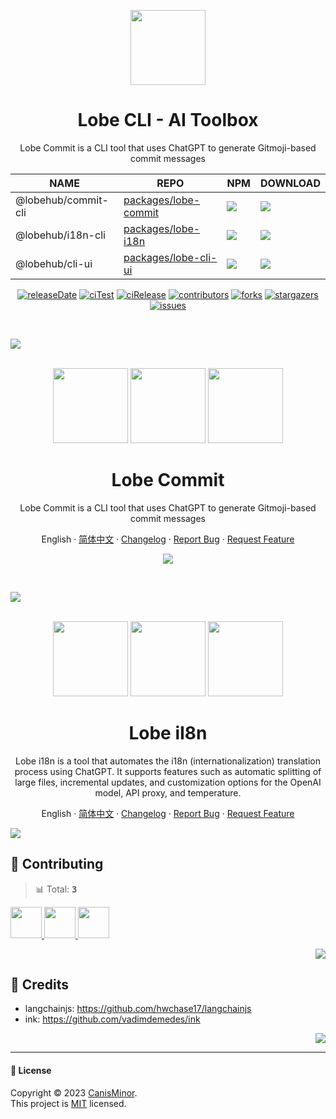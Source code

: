 <a name="readme-top"></a>

<div align="center">

<img height="120" src="https://gw.alipayobjects.com/zos/kitchen/XxZaC9n93E/logo.webp">

<h1 align="center">Lobe CLI - AI Toolbox</h1>

Lobe Commit is a CLI tool that uses ChatGPT to generate Gitmoji-based commit messages

| NAME                | REPO                                  | NPM                              | DOWNLOAD             |
| ------------------- | ------------------------------------- | -------------------------------- | -------------------- |
| @lobehub/commit-cli | [packages/lobe-commit][commit-github] | [![][commit-shield]][commit-url] | ![][commit-download] |
| @lobehub/i18n-cli   | [packages/lobe-i18n][i18n-github]     | [![][i18n-shield]][i18n-url]     | ![][i18n-download]   |
| @lobehub/cli-ui     | [packages/lobe-cli-ui][ui-github]     | [![][ui-shield]][ui-url]         | ![][ui-download]     |

<!-- SHIELD GROUP -->

[![releaseDate][release-date-shield]][release-date-url]
[![ciTest][ci-test-shield]][ci-test-url]
[![ciRelease][ci-release-shield]][ci-release-url]
[![contributors][contributors-shield]][contributors-url]
[![forks][forks-shield]][forks-url]
[![stargazers][stargazers-shield]][stargazers-url]
[![issues][issues-shield]][issues-url]

</div>

<br/>

![](https://raw.githubusercontent.com/andreasbm/readme/master/assets/lines/rainbow.png)

<br/>

<div align="center">

<img height="120" src="https://npm.elemecdn.com/@lobehub/assets-logo@1.0.0/assets/logo-3d.webp">
<img height="120" src="https://gw.alipayobjects.com/zos/kitchen/qJ3l3EPsdW/split.svg">
<img height="120" src="https://npm.elemecdn.com/fluentui-emoji/icons/modern/love-letter.svg">

<h1 align="center">Lobe Commit</h1>

Lobe Commit is a CLI tool that uses ChatGPT to generate Gitmoji-based commit messages

English · [简体中文](./packages/lobe-commit/README-zh_CN.md) · [Changelog](./packages/lobe-commit/CHANGELOG.md) · [Report Bug][issues-url] · [Request Feature][issues-url]

![](https://gw.alipayobjects.com/zos/kitchen/3%26ByxtP39X/preview.webp)

</div>

<br/>

![](https://raw.githubusercontent.com/andreasbm/readme/master/assets/lines/rainbow.png)

<br/>

<div align="center">

<img height="120" src="https://npm.elemecdn.com/@lobehub/assets-logo@1.0.0/assets/logo-3d.webp">
<img height="120" src="https://gw.alipayobjects.com/zos/kitchen/qJ3l3EPsdW/split.svg">
<img height="120" src="https://npm.elemecdn.com/fluentui-emoji/icons/modern/globe-showing-asia-australia.svg">

<h1 align="center">Lobe iI8n</h1>

Lobe i18n is a tool that automates the i18n (internationalization) translation process using ChatGPT. It supports features such as automatic splitting of large files, incremental updates, and customization options for the OpenAI model, API proxy, and temperature.

English · [简体中文](./README-zh_CN.md) · [Changelog](./CHANGELOG.md) · [Report Bug][issues-url] · [Request Feature][issues-url]

</div>

![](https://gw.alipayobjects.com/zos/kitchen/AH7rvv06qn/preview-i18n.webp)

## 🤝 Contributing

<!-- CONTRIBUTION GROUP -->

> 📊 Total: <kbd>**3**</kbd>

<a href="https://github.com/canisminor1990" title="canisminor1990">
  <img src="https://avatars.githubusercontent.com/u/17870709?v=4" width="50" />
</a>
<a href="https://github.com/apps/dependabot" title="dependabot[bot]">
  <img src="https://avatars.githubusercontent.com/in/29110?v=4" width="50" />
</a>
<a href="https://github.com/actions-user" title="actions-user">
  <img src="https://avatars.githubusercontent.com/u/65916846?v=4" width="50" />
</a>

<!-- CONTRIBUTION END -->

<div align="right">

[![][back-to-top]](#readme-top)

</div>

## 🔗 Credits

- langchainjs: <https://github.com/hwchase17/langchainjs>
- ink: <https://github.com/vadimdemedes/ink>

<div align="right">

[![][back-to-top]](#readme-top)

</div>

---

#### 📝 License

Copyright © 2023 [CanisMinor][profile-url]. <br /> This project is [MIT](./LICENSE) licensed.

<!-- PACKAGE GROUP -->

[commit-github]: https://github.com/lobehub/lobe-commit/tree/master/packages/lobe-commit
[commit-shield]: https://img.shields.io/npm/v/@lobehub/commit-cli?label=%F0%9F%A4%AF%20NPM
[commit-url]: https://www.npmjs.com/package/@lobehub/commit-cli
[commit-download]: https://img.shields.io/npm/dt/@lobehub/commit-cli
[i18n-github]: https://github.com/lobehub/lobe-commit/tree/master/packages/lobe-i18n
[i18n-shield]: https://img.shields.io/npm/v/@lobehub/i18n-cli?label=%F0%9F%A4%AF%20NPM
[i18n-url]: https://www.npmjs.com/package/@lobehub/i18n-cli
[i18n-download]: https://img.shields.io/npm/dt/@lobehub/i18n-cli
[ui-github]: https://github.com/lobehub/lobe-commit/tree/master/packages/lobe-cli-ui
[ui-shield]: https://img.shields.io/npm/v/@lobehub/cli-ui?label=%F0%9F%A4%AF%20NPM
[ui-url]: https://www.npmjs.com/package/@lobehub/cliui
[ui-download]: https://img.shields.io/npm/dt/@lobehub/cli-ui

<!-- LINK GROUP -->

[profile-url]: https://github.com/canisminor1990
[gitpod-url]: https://gitpod.io/#https://github.com/canisminor1990/lobe-commit

<!-- SHIELD LINK GROUP -->

[back-to-top]: https://img.shields.io/badge/-BACK_TO_TOP-151515?style=flat-square

<!-- release -->

[release-shield]: https://img.shields.io/npm/v/@lobehub/commit-cli?label=%F0%9F%A4%AF%20NPM
[release-url]: https://www.npmjs.com/package/@lobehub/commit-cli

<!-- releaseDate -->

[release-date-shield]: https://img.shields.io/github/release-date/canisminor1990/lobe-commit?style=flat
[release-date-url]: https://github.com/canisminor1990/lobe-commit/releases

<!-- releaseDownload -->

[release-download-shield]: https://img.shields.io/npm/dt/@lobehub/commit-cli

<!-- ciTest -->

[ci-test-shield]: https://github.com/canisminor1990/lobe-commit/workflows/Test%20CI/badge.svg
[ci-test-url]: https://github.com/canisminor1990/lobe-commit/actions/workflows/test.yml

<!-- ciRelease -->

[ci-release-shield]: https://github.com/lobehub/lobe-commit/actions/workflows/release.yml/badge.svg
[ci-release-url]: https://github.com/lobehub/lobe-commit/actions/workflows/release.yml

<!-- contributors -->

[contributors-shield]: https://img.shields.io/github/contributors/canisminor1990/lobe-commit.svg?style=flat
[contributors-url]: https://github.com/canisminor1990/lobe-commit/graphs/contributors

<!-- forks -->

[forks-shield]: https://img.shields.io/github/forks/canisminor1990/lobe-commit.svg?style=flat
[forks-url]: https://github.com/canisminor1990/lobe-commit/network/members

<!-- stargazers -->

[stargazers-shield]: https://img.shields.io/github/stars/canisminor1990/lobe-commit.svg?style=flat
[stargazers-url]: https://github.com/canisminor1990/lobe-commit/stargazers

<!-- issues -->

[issues-shield]: https://img.shields.io/github/issues/canisminor1990/lobe-commit.svg?style=flat
[issues-url]: https://github.com/canisminor1990/lobe-commit/issues/new/choose
